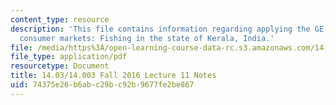 ```yaml
---
content_type: resource
description: 'This file contains information regarding applying the GE framework to
  consumer markets: Fishing in the state of Kerala, India.'
file: /media/https%3A/open-learning-course-data-rc.s3.amazonaws.com/14-03-microeconomic-theory-and-public-policy-fall-2016/74375e26b6abc29bc92b9677fe2be867_MIT14_03F16_lec11.pdf
file_type: application/pdf
resourcetype: Document
title: 14.03/14.003 Fall 2016 Lecture 11 Notes
uid: 74375e26-b6ab-c29b-c92b-9677fe2be867
---
```

